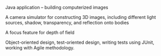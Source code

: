 Java application – building computerized images

A camera simulator for constructing 3D images, including different light sources, shadow, transparency, and reflection onto bodies

A focus feature for depth of field

Object-oriented design, test-oriented design, writing tests using JUnit, working with Agile methodology.

